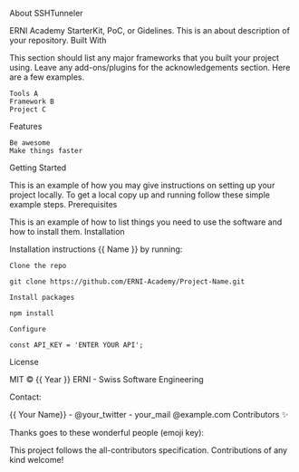 About SSHTunneler

ERNI Academy StarterKit, PoC, or Gidelines. This is an about description of your repository.
Built With

This section should list any major frameworks that you built your project using. Leave any add-ons/plugins for the acknowledgements section. Here are a few examples.

    Tools A
    Framework B
    Project C

Features

    Be awesome
    Make things faster

Getting Started

This is an example of how you may give instructions on setting up your project locally. To get a local copy up and running follow these simple example steps.
Prerequisites

This is an example of how to list things you need to use the software and how to install them.
Installation

Installation instructions {{ Name }} by running:

    Clone the repo

    git clone https://github.com/ERNI-Academy/Project-Name.git

    Install packages

    npm install

    Configure

    const API_KEY = 'ENTER YOUR API';

License

MIT © {{ Year }} ERNI - Swiss Software Engineering

Contact:

{{ Your Name}} - @your_twitter - your_mail @example.com
Contributors ✨

Thanks goes to these wonderful people (emoji key):

This project follows the all-contributors specification. Contributions of any kind welcome!
